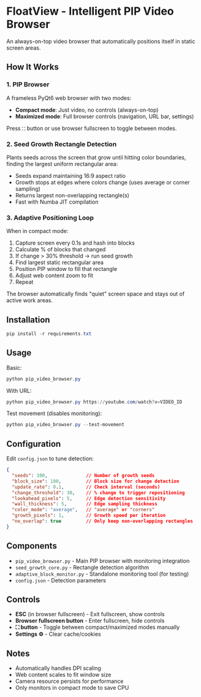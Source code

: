 # FloatView - Intelligent PIP Video Browser

An always-on-top video browser that automatically positions itself in static screen areas.

## How It Works

### 1. PIP Browser
A frameless PyQt6 web browser with two modes:
- **Compact mode**: Just video, no controls (always-on-top)
- **Maximized mode**: Full browser controls (navigation, URL bar, settings)

Press `⛶` button or use browser fullscreen to toggle between modes.

### 2. Seed Growth Rectangle Detection
Plants seeds across the screen that grow until hitting color boundaries, finding the largest uniform rectangular area:
- Seeds expand maintaining 16:9 aspect ratio
- Growth stops at edges where colors change (uses average or corner sampling)
- Returns largest non-overlapping rectangle(s)
- Fast with Numba JIT compilation

### 3. Adaptive Positioning Loop
When in compact mode:
1. Capture screen every 0.1s and hash into blocks
2. Calculate % of blocks that changed
3. If change > 30% threshold → run seed growth
4. Find largest static rectangular area
5. Position PIP window to fill that rectangle
6. Adjust web content zoom to fit
7. Repeat

The browser automatically finds "quiet" screen space and stays out of active work areas.

## Installation

```powershell
pip install -r requirements.txt
```

## Usage

Basic:
```powershell
python pip_video_browser.py
```

With URL:
```powershell
python pip_video_browser.py https://youtube.com/watch?v=VIDEO_ID
```

Test movement (disables monitoring):
```powershell
python pip_video_browser.py --test-movement
```

## Configuration

Edit `config.json` to tune detection:

```json
{
  "seeds": 100,              // Number of growth seeds
  "block_size": 100,         // Block size for change detection
  "update_rate": 0.1,        // Check interval (seconds)
  "change_threshold": 30,    // % change to trigger repositioning
  "lookahead_pixels": 5,     // Edge detection sensitivity
  "wall_thickness": 5,       // Edge sampling thickness
  "color_mode": "average",   // "average" or "corners"
  "growth_pixels": 1,        // Growth speed per iteration
  "no_overlap": true         // Only keep non-overlapping rectangles
}
```

## Components

- `pip_video_browser.py` - Main PIP browser with monitoring integration
- `seed_growth_core.py` - Rectangle detection algorithm
- `adaptive_block_monitor.py` - Standalone monitoring tool (for testing)
- `config.json` - Detection parameters

## Controls

- **ESC** (in browser fullscreen) - Exit fullscreen, show controls
- **Browser fullscreen button** - Enter fullscreen, hide controls
- **⛶ button** - Toggle between compact/maximized modes manually
- **Settings ⚙️** - Clear cache/cookies

## Notes

- Automatically handles DPI scaling
- Web content scales to fit window size
- Camera resource persists for performance
- Only monitors in compact mode to save CPU

